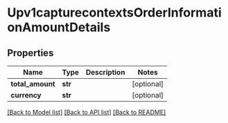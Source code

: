 # Upv1capturecontextsOrderInformationAmountDetails

## Properties
Name | Type | Description | Notes
------------ | ------------- | ------------- | -------------
**total_amount** | **str** |  | [optional] 
**currency** | **str** |  | [optional] 

[[Back to Model list]](../README.md#documentation-for-models) [[Back to API list]](../README.md#documentation-for-api-endpoints) [[Back to README]](../README.md)


